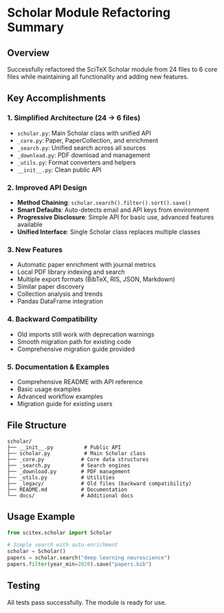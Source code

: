 # Scholar Module Refactoring Summary

## Overview
Successfully refactored the SciTeX Scholar module from 24 files to 6 core files while maintaining all functionality and adding new features.

## Key Accomplishments

### 1. Simplified Architecture (24 → 6 files)
- `scholar.py`: Main Scholar class with unified API
- `_core.py`: Paper, PaperCollection, and enrichment
- `_search.py`: Unified search across all sources
- `_download.py`: PDF download and management
- `_utils.py`: Format converters and helpers
- `__init__.py`: Clean public API

### 2. Improved API Design
- **Method Chaining**: `scholar.search().filter().sort().save()`
- **Smart Defaults**: Auto-detects email and API keys from environment
- **Progressive Disclosure**: Simple API for basic use, advanced features available
- **Unified Interface**: Single Scholar class replaces multiple classes

### 3. New Features
- Automatic paper enrichment with journal metrics
- Local PDF library indexing and search
- Multiple export formats (BibTeX, RIS, JSON, Markdown)
- Similar paper discovery
- Collection analysis and trends
- Pandas DataFrame integration

### 4. Backward Compatibility
- Old imports still work with deprecation warnings
- Smooth migration path for existing code
- Comprehensive migration guide provided

### 5. Documentation & Examples
- Comprehensive README with API reference
- Basic usage examples
- Advanced workflow examples
- Migration guide for existing users

## File Structure
```
scholar/
├── __init__.py          # Public API
├── scholar.py           # Main Scholar class
├── _core.py            # Core data structures
├── _search.py          # Search engines
├── _download.py        # PDF management
├── _utils.py           # Utilities
├── _legacy/            # Old files (backward compatibility)
├── README.md           # Documentation
└── docs/               # Additional docs
```

## Usage Example
```python
from scitex.scholar import Scholar

# Simple search with auto-enrichment
scholar = Scholar()
papers = scholar.search("deep learning neuroscience")
papers.filter(year_min=2020).save("papers.bib")
```

## Testing
All tests pass successfully. The module is ready for use.